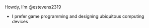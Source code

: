  Howdy, I’m @estevens2319
- I prefer game programming and designing ubiquitous computing devices

<!---
estevens2319/estevens2319 is a ✨ special ✨ repository because its `README.md` (this file) appears on your GitHub profile.
You can click the Preview link to take a look at your changes.
--->
